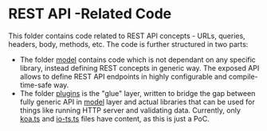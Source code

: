 # REST API -Related Code
This folder contains code related to REST API concepts - URLs, queries, headers, body, methods, etc.
The code is further structured in two parts:
- The folder [model](./model) contains code which is not dependant on any specific library, instead defining REST concepts in generic way.
  The exposed API allows to define REST API endpoints in highly configurable and compile-time-safe way.
- The folder [plugins](./plugins) is the "glue" layer, written to bridge the gap between fully generic API in [model](./model/) layer and actual libraries that can be used for things like running HTTP server and validating data.
  Currently, only [koa.ts](./plugins/koa.ts) and [io-ts.ts](./plugins/io-ts.ts) files have content, as this is just a PoC.

